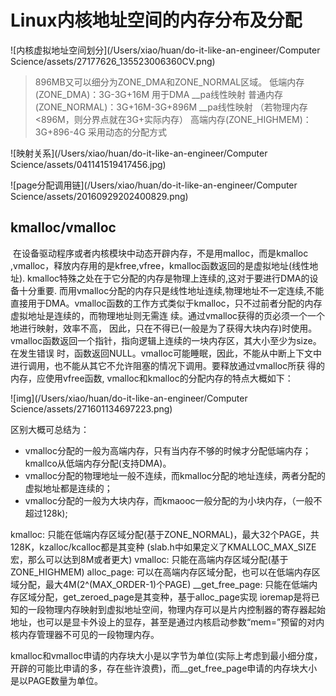 # Linux内核地址空间的内存分布及分配





![内核虚拟地址空间划分](/Users/xiao/huan/do-it-like-an-engineer/Computer Science/assets/27177626_135523006360CV.png)



> 896MB又可以细分为ZONE_DMA和ZONE_NORMAL区域。
> 低端内存(ZONE_DMA)：3G-3G+16M 用于DMA __pa线性映射
> 普通内存(ZONE_NORMAL)：3G+16M-3G+896M __pa线性映射 （若物理内存<896M，则分界点就在3G+实际内存）
> 高端内存(ZONE_HIGHMEM)：3G+896-4G 采用动态的分配方式



![映射关系](/Users/xiao/huan/do-it-like-an-engineer/Computer Science/assets/041141519417456.jpg)



![page分配调用链](/Users/xiao/huan/do-it-like-an-engineer/Computer Science/assets/20160929202400829.png)

## kmalloc/vmalloc

​	在设备驱动程序或者内核模块中动态开辟内存，不是用malloc，而是kmalloc ,vmalloc，释放内存用的是kfree,vfree，kmalloc函数返回的是虚拟地址(线性地址). kmalloc特殊之处在于它分配的内存是物理上连续的,这对于要进行DMA的设备十分重要. 而用vmalloc分配的内存只是线性地址连续,物理地址不一定连续,不能直接用于DMA。vmalloc函数的工作方式类似于kmalloc，只不过前者分配的内存虚拟地址是连续的，而物理地址则无需连 续。通过vmalloc获得的页必须一个一个地进行映射，效率不高， 因此，只在不得已(一般是为了获得大块内存)时使用。vmalloc函数返回一个指针，指向逻辑上连续的一块内存区，其大小至少为size。在发生错误 时，函数返回NULL。vmalloc可能睡眠，因此，不能从中断上下文中进行调用，也不能从其它不允许阻塞的情况下调用。要释放通过vmalloc所获 得的内存，应使用vfree函数, vmalloc和kmalloc的分配内存的特点大概如下：

![img](/Users/xiao/huan/do-it-like-an-engineer/Computer Science/assets/271601134697223.png)

区别大概可总结为：

- vmalloc分配的一般为高端内存，只有当内存不够的时候才分配低端内存；kmallco从低端内存分配(支持DMA)。
- vmalloc分配的物理地址一般不连续，而kmalloc分配的地址连续，两者分配的虚拟地址都是连续的；
- vmalloc分配的一般为大块内存，而kmaooc一般分配的为小块内存，（一般不超过128k);

kmalloc: 只能在低端内存区域分配(基于ZONE_NORMAL)，最大32个PAGE，共128K，kzalloc/kcalloc都是其变种
(slab.h中如果定义了KMALLOC_MAX_SIZE宏，那么可以达到8M或者更大)
vmalloc: 只能在高端内存区域分配(基于ZONE_HIGHMEM)
alloc_page: 可以在高端内存区域分配，也可以在低端内存区域分配，最大4M(2^(MAX_ORDER-1)个PAGE)
__get_free_page: 只能在低端内存区域分配，get_zeroed_page是其变种，基于alloc_page实现
ioremap是将已知的一段物理内存映射到虚拟地址空间，物理内存可以是片内控制器的寄存器起始地址，也可以是显卡外设上的显存，甚至是通过内核启动参数“mem=”预留的对内核内存管理器不可见的一段物理内存。

kmalloc和vmalloc申请的内存块大小是以字节为单位(实际上考虑到最小细分度，开辟的可能比申请的多，存在些许浪费)，而__get_free_page申请的内存块大小是以PAGE数量为单位。



